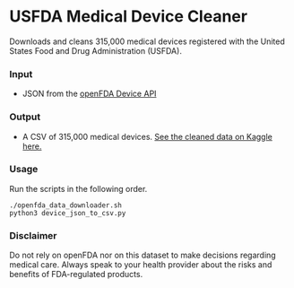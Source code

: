 # USFDA Medical Device Cleaner

Downloads and cleans 315,000 medical devices registered with the United States Food and Drug Administration (USFDA).  

### Input
* JSON from the [openFDA Device API](https://open.fda.gov/apis/device/)

### Output
* A CSV of 315,000 medical devices. [See the cleaned data on Kaggle here.](https://www.kaggle.com/datasets/protobioengineering/usfda-medical-devices-2023)

### Usage
Run the scripts in the following order.
```
./openfda_data_downloader.sh
python3 device_json_to_csv.py
```

### Disclaimer
Do not rely on openFDA nor on this dataset to make decisions regarding medical care. Always speak to your health provider about the risks and benefits of FDA-regulated products.